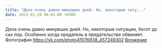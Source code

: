 ```yaml
---
title: "Дела очень давно минувших дней. Но, некоторые ситу..."
date: 2023-01-29 06:01:00 +0300
---
```


Дела очень давно минувших дней. Но, некоторые ситуации, бесят до сих пор.
Особенно когда предатель в предательстве обвиняет.
Фотография
<a class="vk-attach" href="https://vk.com/photo41076938_457249302">https://vk.com/photo41076938_457249302</a>
<a class="vk-attach" href="https://vk.com/photo41076938_457249302">Вложение</a>
